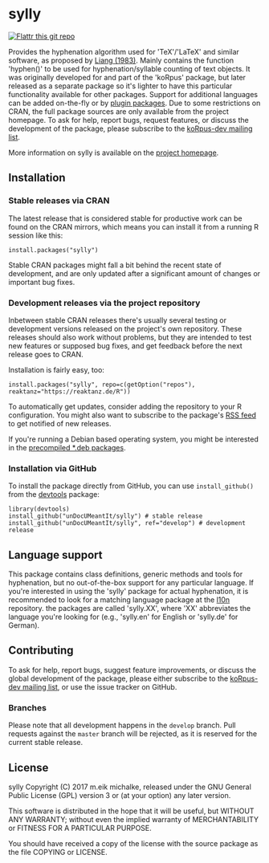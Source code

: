 # sylly

[![Flattr this git repo](https://api.flattr.com/button/flattr-badge-large.png)](https://flattr.com/submit/auto?user_id=m.eik&url=https://github.com/unDocUMeantIt/sylly&title=sylly&language=en_GB&tags=github&category=software)

Provides the hyphenation algorithm used for 'TeX'/'LaTeX' and similar software, as proposed
by [Liang (1983)](https://tug.org/docs/liang/). Mainly contains the function 'hyphen()' to
be used for hyphenation/syllable counting of text objects. It was originally developed
for and part of the 'koRpus' package, but later released as a separate package so it's
lighter to have this particular functionality available for other packages. Support for
additional languages can be added on-the-fly or by [plugin packages](https://undocumeantit.github.io/repos/).
Due to some restrictions on CRAN, the full package sources are only available from the
project homepage. To ask for help, report bugs, request features, or discuss the development
of the package, please subscribe to the [koRpus-dev mailing list](http://korpusml.reaktanz.de).

More information on sylly is available on the [project homepage](https://reaktanz.de/?c=hacking&s=koRpus).

## Installation

### Stable releases via CRAN

The latest release that is considered stable for productive work can be found on the CRAN mirrors, which
means you can install it from a running R session like this:

```
install.packages("sylly")
```

Stable CRAN packages might fall a bit behind the recent state of development, and are only updated after a
significant amount of changes or important bug fixes.

### Development releases via the project repository

Inbetween stable CRAN releases there's usually several testing or development versions released on the project's
own repository. These releases should also work without problems, but they are intended to test new features
or supposed bug fixes, and get feedback before the next release goes to CRAN.

Installation is fairly easy, too:

```
install.packages("sylly", repo=c(getOption("repos"), reaktanz="https://reaktanz.de/R"))
```

To automatically get updates, consider adding the repository to your R configuration.  You might also
want to subscribe to the package's [RSS feed](https://reaktanz.de/R/pckg/sylly/RSS.xml) to get notified of new releases.

If you're running a Debian based operating system, you might be interested in the
[precompiled *.deb packages](https://reaktanz.de/R/pckg/sylly/deb_repo.html).

### Installation via GitHub

To install the package directly from GitHub, you can use `install_github()` from the [devtools](https://github.com/hadley/devtools) package:

```
library(devtools)
install_github("unDocUMeantIt/sylly") # stable release
install_github("unDocUMeantIt/sylly", ref="develop") # development release
```

## Language support

This package contains class definitions, generic methods and tools for hyphenation, but no
out-of-the-box support for any particular language. If you're interested in using the 'sylly'
package for actual hyphenation, it is recommended to look for a matching language package at
the [l10n](https://undocumeantit.github.io/repos/) repository. the packages
are called 'sylly.XX', where 'XX' abbreviates the language you're looking for (e.g.,
'sylly.en' for English or 'sylly.de' for German).

## Contributing

To ask for help, report bugs, suggest feature improvements, or discuss the global
development of the package, please either subscribe to the
[koRpus-dev mailing list](http://korpusml.reaktanz.de), or
use the issue tracker on GitHub.

### Branches

Please note that all development happens in the `develop` branch. Pull requests against the `master`
branch will be rejected, as it is reserved for the current stable release.

## License

sylly Copyright (C) 2017 m.eik michalke, released under the
GNU General Public License (GPL) version 3 or (at your option) any later version.

This software is distributed in the hope that it will be useful, but
WITHOUT ANY WARRANTY; without even the implied warranty of MERCHANTABILITY
or FITNESS FOR A PARTICULAR PURPOSE.

You should have received a copy of the license with the
source package as the file COPYING or LICENSE.
